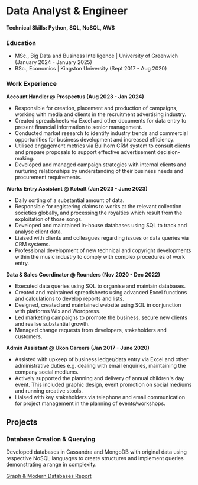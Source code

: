 # Data Analyst & Engineer

#### Technical Skills: Python, SQL, NoSQL, AWS

### Education
- MSc., Big Data and Business Intelligence | University of Greenwich (January 2024 - January 2025)
- BSc., Economics | Kingston University (Sept 2017 - Aug 2020)

### Work Experience 
**Account Handler @ Prospectus (Aug 2023 - Jan 2024)**
- Responsible for creation, placement and production of campaigns, working with media and clients in the recruitment advertising industry.
- Created spreadsheets via Excel and other documents for data entry to present financial information to senior management.
- Conducted market research to identify industry trends and commercial opportunities for business development and increased efficiency.
- Utilised engagement metrics via Bullhorn CRM system to consult clients and prepare proposals to support effective advertisement decision-making.
- Developed and managed campaign strategies with internal clients and nurturing relationships by understanding of their business needs and procurement requirements.

**Works Entry Assistant @ Kobalt (Jan 2023 - June 2023)**
- Daily sorting of a substantial amount of data.
- Responsible for registering claims to works at the relevant collection societies globally, and processing the royalties which result from the exploitation of those songs.
- Developed and maintained in-house databases using SQL to track and analyse client data.
- Liaised with clients and colleagues regarding issues or data queries via CRM systems.
- Professional development of new technical and copyright developments within the music industry to comply with complex procedures of work entry.

**Data & Sales Coordinator @ Rounders (Nov 2020 - Dec 2022)**
- Executed data queries using SQL to organise and maintain databases.
- Created and maintained spreadsheets using advanced Excel functions and calculations to develop reports and lists.
- Designed, created and maintained website using SQL in conjunction with platforms Wix and Wordpress.
- Led marketing campaigns to promote the business, secure new clients and realise substantial growth.
- Managed change requests from developers, stakeholders and customers.

**Admin Assistant @ Ukon Careers (Jan 2017 - June 2020)**
- Assisted with upkeep of business ledger/data entry via Excel and other administrative duties e.g. dealing with email enquiries, maintaining the company social mediums.
- Actively supported the planning and delivery of annual children's day event. This included graphic design, event promotion on social mediums and running creative stools.
- Liaised with key stakeholders via telephone and email communication for project management in the planning of events/workshops. 


## Projects
### Database Creation & Querying
Developed databases in Cassandra and MongoDB with original data using respective NoSQL languages to create structures and implement queries demonstrating a range in complexity.

[Graph & Modern Databases Report](/assets/Graph&ModernDatabasesReport.pdf)
